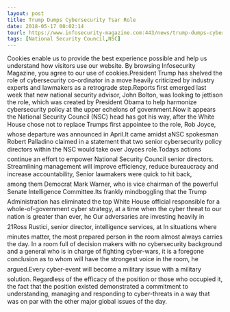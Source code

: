 ```yaml
---
layout: post
title: Trump Dumps Cybersecurity Tsar Role
date: 2018-05-17 00:02:14
tourl: https://www.infosecurity-magazine.com:443/news/trump-dumps-cybersecurity-tsar-role/
tags: [National Security Council,NSC]
---
```

Cookies enable us to provide the best experience possible and help us understand how visitors use our website. By browsing Infosecurity Magazine, you agree to our use of cookies.President Trump has shelved the role of cybersecurity co-ordinator in a move heavily criticized by industry experts and lawmakers as a retrograde step.Reports first emerged last week that new national security advisor, John Bolton, was looking to jettison the role, which was created by President Obama to help harmonize cybersecurity policy at the upper echelons of government.Now it appears the National Security Council (NSC) head has got his way, after the White House chose not to replace Trumps first appointee to the role, Rob Joyce, whose departure was announced in April.It came amidst aNSC spokesman Robert Palladino claimed in a statement that two senior cybersecurity policy directors within the NSC would take over Joyces role.Todays actions continue an effort to empower National Security Council senior directors. Streamlining management will improve efficiency, reduce bureaucracy and increase accountability, Senior lawmakers were quick to hit back, among them Democrat Mark Warner, who is vice chairman of the powerful Senate Intelligence Committee.Its frankly mindboggling that the Trump Administration has eliminated the top White House official responsible for a whole-of-government cyber strategy, at a time when the cyber threat to our nation is greater than ever, he Our adversaries are investing heavily in 21Ross Rustici, senior director, intelligence services, at In situations where minutes matter, the most prepared person in the room almost always carries the day. In a room full of decision makers with no cybersecurity background and a general who is in charge of fighting cyber-wars, it is a foregone conclusion as to whom will have the strongest voice in the room, he argued.Every cyber-event will become a military issue with a military solution. Regardless of the efficacy of the position or those who occupied it, the fact that the position existed demonstrated a commitment to understanding, managing and responding to cyber-threats in a way that was on par with the other major global issues of the day.